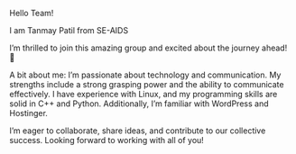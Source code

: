 
Hello Team!

I am Tanmay Patil from SE-AIDS

I’m thrilled to join this amazing group and excited about the journey ahead! 🚀

A bit about me: I’m passionate about technology and communication. My strengths include a strong grasping power and the ability to communicate effectively. I have experience with Linux, and my programming skills are solid in C++ and Python. Additionally, I’m familiar with WordPress and Hostinger.

I’m eager to collaborate, share ideas, and contribute to our collective success. Looking forward to working with all of you!
